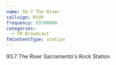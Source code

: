 ```yaml
---
name: 93.7 The River
callsign: KYVR
frequency: 93700000
categories:
  - FM Broadcast
fmContentType: station
---
```


93.7 The River Sacramento's Rock Station
